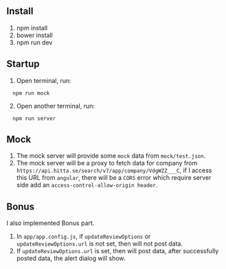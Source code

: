 ## Install

1. npm install
2. bower install
3. npm run dev

## Startup

1. Open terminal, run:

```shell
  npm run mock
```

2. Open another terminal, run:

```shell
  npm run server
```

## Mock

1. The mock server will provide some `mock` data from `mock/test.json`.
2. The mock server will be a proxy to fetch data for company from `https://api.hitta.se/search/v7/app/company/VdgWZZ___C`, if I access this URL from `angular`, there will be a `CORS` error which require server side add an `access-control-allow-origin header`.

## Bonus

I also implemented Bonus part.

1. In `app/app.config.js`, if `updateReviewOptions` or `updateReviewOptions.url` is not set, then will not post data.
2. If `updateReviewOptions.url` is set, then will post data, after successfully posted data, the alert dialog will show.